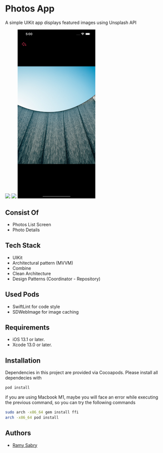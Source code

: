 
# Photos App

A simple UIKit app displays featured images using Unsplash API

<img src="ScreenShots/Image1.png" width="250"> <img src="ScreenShots/Image2.png" width="250"> <img src="ScreenShots/Image3.png" width="250">

    
## Consist Of
- Photos List Screen
- Photo Details

    
## Tech Stack
- UIKit
- Architectural pattern (MVVM)
- Combine
- Clean Architecture
- Design Patterns (Coordinator - Repository)
    

## Used Pods
- SwiftLint for code style
- SDWebImage for image caching
    

## Requirements
- iOS 13.1 or later.
- Xcode 13.0 or later.
    

## Installation
Dependencies in this project are provided via Cocoapods. Please install all dependecies with

```bash
pod install
```

if you are using Macbook M1, maybe you will face an error while executing the previous command, so you can try the following commands
```sh
sudo arch -x86_64 gem install ffi
arch -x86_64 pod install
```

    
## Authors

- [Ramy Sabry](https://www.linkedin.com/in/ramy-aiman-sabry-153770117/)

  

